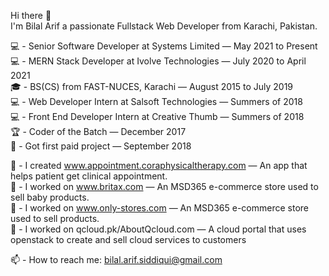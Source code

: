 Hi there 👋 <br/>
I'm Bilal Arif a passionate Fullstack Web Developer from Karachi, Pakistan. <br />

💻 - Senior Software Developer at Systems Limited — May 2021 to Present <br />
💻 - MERN Stack Developer at Ivolve Technologies — July 2020 to April 2021 <br />
🎓 - BS(CS) from FAST-NUCES, Karachi — August 2015 to July 2019 <br />
💻 - Web Developer Intern at Salsoft Technologies — Summers of 2018 <br />
💻 - Front End Developer Intern at Creative Thumb — Summers of 2018 <br />
🏆 - Coder of the Batch — December 2017 <br />
🧭 - Got first paid project — September 2018 <br />


💱 - I created www.appointment.coraphysicaltherapy.com — An app that helps patient get clinical appointment. <br />
💱 - I worked on www.britax.com — An MSD365 e-commerce store used to sell baby products. <br />
💱 - I worked on www.only-stores.com — An MSD365 e-commerce store used to sell products. <br />
💱 - I worked on qcloud.pk/AboutQcloud.com — A cloud portal that uses openstack to create and sell cloud services to customers <br />



📫 - How to reach me: bilal.arif.siddiqui@gmail.com <br />
